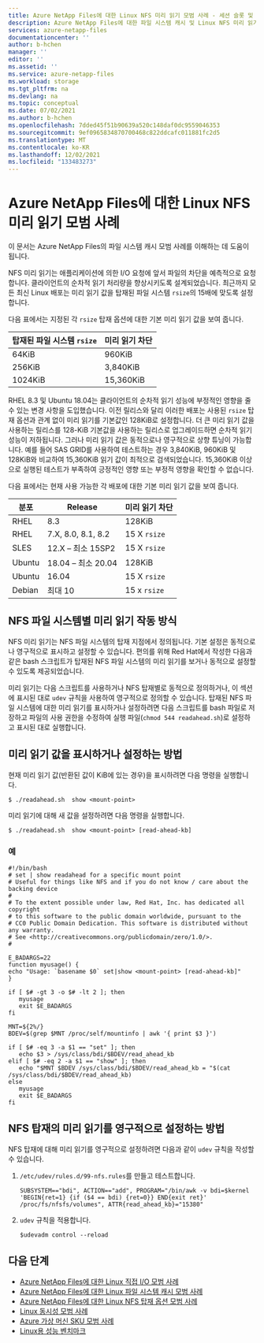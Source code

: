 ```yaml
---
title: Azure NetApp Files에 대한 Linux NFS 미리 읽기 모범 사례 - 세션 슬롯 및 슬롯 테이블 항목 | Microsoft Docs
description: Azure NetApp Files에 대한 파일 시스템 캐시 및 Linux NFS 미리 읽기 모범 사례를 설명합니다.
services: azure-netapp-files
documentationcenter: ''
author: b-hchen
manager: ''
editor: ''
ms.assetid: ''
ms.service: azure-netapp-files
ms.workload: storage
ms.tgt_pltfrm: na
ms.devlang: na
ms.topic: conceptual
ms.date: 07/02/2021
ms.author: b-hchen
ms.openlocfilehash: 7dded45f51b90639a520c148daf0dc9559046353
ms.sourcegitcommit: 9ef0965834870700468c822ddcafc011881fc2d5
ms.translationtype: MT
ms.contentlocale: ko-KR
ms.lasthandoff: 12/02/2021
ms.locfileid: "133483273"
---
```

# <a name="linux-nfs-read-ahead-best-practices-for-azure-netapp-files"></a>Azure NetApp Files에 대한 Linux NFS 미리 읽기 모범 사례

이 문서는 Azure NetApp Files의 파일 시스템 캐시 모범 사례를 이해하는 데 도움이 됩니다.  

NFS 미리 읽기는 애플리케이션에 의한 I/O 요청에 앞서 파일의 차단을 예측적으로 요청합니다. 클라이언트의 순차적 읽기 처리량을 향상시키도록 설계되었습니다.  최근까지 모든 최신 Linux 배포는 미리 읽기 값을 탑재된 파일 시스템 `rsize`의 15배에 맞도록 설정합니다.  

다음 표에서는 지정된 각 `rsize` 탑재 옵션에 대한 기본 미리 읽기 값을 보여 줍니다.

| 탑재된 파일 시스템 `rsize` | 미리 읽기 차단 |
|-|-|
| 64KiB | 960KiB |
| 256KiB | 3,840KiB |
| 1024KiB | 15,360KiB |

RHEL 8.3 및 Ubuntu 18.04는 클라이언트의 순차적 읽기 성능에 부정적인 영향을 줄 수 있는 변경 사항을 도입했습니다.  이전 릴리스와 달리 이러한 배포는 사용된 `rsize` 탑재 옵션과 관계 없이 미리 읽기를 기본값인 128KiB로 설정합니다. 더 큰 미리 읽기 값을 사용하는 릴리스를 128-KiB 기본값을 사용하는 릴리스로 업그레이드하면 순차적 읽기 성능이 저하됩니다. 그러나 미리 읽기 값은 동적으로나 영구적으로 상향 튜닝이 가능합니다.  예를 들어 SAS GRID를 사용하여 테스트하는 경우 3,840KiB, 960KiB 및 128KiB와 비교하여 15,360KiB 읽기 값이 최적으로 검색되었습니다.  15,360KiB 이상으로 실행된 테스트가 부족하여 긍정적인 영향 또는 부정적 영향을 확인할 수 없습니다.

다음 표에서는 현재 사용 가능한 각 배포에 대한 기본 미리 읽기 값을 보여 줍니다.

|     분포    |     Release    |     미리 읽기 차단    |
|-|-|-|
|     RHEL    |     8.3    |     128KiB    |
|     RHEL    |     7.X, 8.0, 8.1, 8.2    |     15 X `rsize`    |
|     SLES    |     12.X – 최소 15SP2    |     15 X `rsize`    |
|     Ubuntu    |     18.04 – 최소 20.04    |     128KiB    |
|     Ubuntu    |     16.04    |     15 X `rsize`    |
|     Debian    |     최대 10    |     15 x `rsize`    |


## <a name="how-to-work-with-per-nfs-filesystem-read-ahead"></a>NFS 파일 시스템별 미리 읽기 작동 방식   

NFS 미리 읽기는 NFS 파일 시스템의 탑재 지점에서 정의됩니다. 기본 설정은 동적으로나 영구적으로 표시하고 설정할 수 있습니다.  편의를 위해 Red Hat에서 작성한 다음과 같은 bash 스크립트가 탑재된 NFS 파일 시스템의 미리 읽기를 보거나 동적으로 설정할 수 있도록 제공되었습니다.

미리 읽기는 다음 스크립트를 사용하거나 NFS 탑재별로 동적으로 정의하거나, 이 섹션에 표시된 대로 `udev` 규칙을 사용하여 영구적으로 정의할 수 있습니다.  탑재된 NFS 파일 시스템에 대한 미리 읽기를 표시하거나 설정하려면 다음 스크립트를 bash 파일로 저장하고 파일의 사용 권한을 수정하여 실행 파일(`chmod 544 readahead.sh`)로 설정하고 표시된 대로 실행합니다. 

## <a name="how-to-show-or-set-read-ahead-values"></a>미리 읽기 값을 표시하거나 설정하는 방법   

현재 미리 읽기 값(반환된 값이 KiB에 있는 경우)을 표시하려면 다음 명령을 실행합니다.  

`$ ./readahead.sh  show <mount-point>`   

미리 읽기에 대해 새 값을 설정하려면 다음 명령을 실행합니다.   

`$ ./readahead.sh  show <mount-point> [read-ahead-kb]`
 
### <a name="example"></a>예   

```
#!/bin/bash
# set | show readahead for a specific mount point
# Useful for things like NFS and if you do not know / care about the backing device
#
# To the extent possible under law, Red Hat, Inc. has dedicated all copyright
# to this software to the public domain worldwide, pursuant to the
# CC0 Public Domain Dedication. This software is distributed without any warranty.
# See <http://creativecommons.org/publicdomain/zero/1.0/>.
#

E_BADARGS=22
function myusage() {
echo "Usage: `basename $0` set|show <mount-point> [read-ahead-kb]"
}

if [ $# -gt 3 -o $# -lt 2 ]; then
   myusage
   exit $E_BADARGS
fi

MNT=${2%/}
BDEV=$(grep $MNT /proc/self/mountinfo | awk '{ print $3 }')

if [ $# -eq 3 -a $1 == "set" ]; then
   echo $3 > /sys/class/bdi/$BDEV/read_ahead_kb
elif [ $# -eq 2 -a $1 == "show" ]; then
   echo "$MNT $BDEV /sys/class/bdi/$BDEV/read_ahead_kb = "$(cat /sys/class/bdi/$BDEV/read_ahead_kb)
else
   myusage
   exit $E_BADARGS
fi
```

## <a name="how-to-persistently-set-read-ahead-for-nfs-mounts"></a>NFS 탑재의 미리 읽기를 영구적으로 설정하는 방법

NFS 탑재에 대해 미리 읽기를 영구적으로 설정하려면 다음과 같이 `udev` 규칙을 작성할 수 있습니다.    

1. `/etc/udev/rules.d/99-nfs.rules`를 만들고 테스트합니다.

    `SUBSYSTEM=="bdi", ACTION=="add", PROGRAM="/bin/awk -v bdi=$kernel 'BEGIN{ret=1} {if ($4 == bdi) {ret=0}} END{exit ret}' /proc/fs/nfsfs/volumes", ATTR{read_ahead_kb}="15380"`

2. `udev` 규칙을 적용합니다.   

    `$udevadm control --reload`

## <a name="next-steps"></a>다음 단계  

* [Azure NetApp Files에 대한 Linux 직접 I/O 모범 사례](performance-linux-direct-io.md)
* [Azure NetApp Files에 대한 Linux 파일 시스템 캐시 모범 사례](performance-linux-filesystem-cache.md)
* [Azure NetApp Files에 대한 Linux NFS 탑재 옵션 모범 사례](performance-linux-mount-options.md)
* [Linux 동시성 모범 사례](performance-linux-concurrency-session-slots.md)
* [Azure 가상 머신 SKU 모범 사례](performance-virtual-machine-sku.md) 
* [Linux용 성능 벤치마크](performance-benchmarks-linux.md) 
